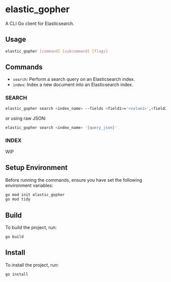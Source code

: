 # elastic_gopher

A CLI Go client for Elasticsearch.

## Usage

```bash
elastic_gopher [command] [subcommand] [flags]
```

## Commands
- `search`: Perform a search query on an Elasticsearch index.
- `index`: Index a new document into an Elasticsearch index.
### SEARCH
```bash
elastic_gopher search <index_name> --fields <field1>='<value1>',<field2>='<value2>'
```
or using raw JSON:
```bash
elastic_gopher search <index_name> '{query_json}'
```

### INDEX
WIP

## Setup Environment
Before running the commands, ensure you have set the following environment variables:
```bash
go mod init elastic_gopher
go mod tidy
```

## Build
To build the project, run:
```bash
go build
```

## Install
To install the project, run:
```bash
go install
```
